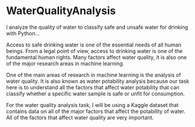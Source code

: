 # WaterQualityAnalysis
 I analyze the quality of water to classify safe and unsafe water for drinking with Python...


Access to safe drinking water is one of the essential needs of all human beings. From a legal point of view, access to drinking water is one of the fundamental human rights. Many factors affect water quality, it is also one of the major research areas in machine learning.

One of the main areas of research in machine learning is the analysis of water quality. It is also known as water potability analysis because our task here is to understand all the factors that affect water potability that can classify whether a specific water sample is safe or unfit for consumption.

For the water quality analysis task, I will be using a Kaggle dataset that contains data on all of the major factors that affect the potability of water. All of the factors that affect water quality are very important.

